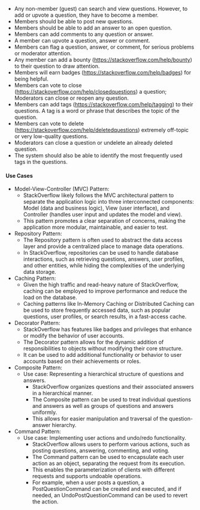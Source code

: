- Any non-member (guest) can search and view questions. However, to add or upvote a question, they have to become a member.
- Members should be able to post new questions.
- Members should be able to add an answer to an open question.
- Members can add comments to any question or answer.
- A member can upvote a question, answer or comment.
- Members can flag a question, answer, or comment, for serious problems or moderator attention.
- Any member can add a bounty (https://stackoverflow.com/help/bounty) to their question to draw attention.
- Members will earn badges (https://stackoverflow.com/help/badges) for being helpful.
- Members can vote to close (https://stackoverflow.com/help/closedquestions) a question; Moderators can close or reopen any question.
- Members can add tags (https://stackoverflow.com/help/tagging) to their questions. A tag is a word or phrase that describes the topic of the question.
- Members can vote to delete (https://stackoverflow.com/help/deletedquestions) extremely off-topic or very low-quality questions.
- Moderators can close a question or undelete an already deleted question.
- The system should also be able to identify the most frequently used tags in the questions.


#### Use Cases

- Model-View-Controller (MVC) Pattern:
  - StackOverflow likely follows the MVC architectural pattern to separate the application logic into three interconnected components: Model (data and business logic), View (user interface), and Controller (handles user input and updates the model and view).
  - This pattern promotes a clear separation of concerns, making the application more modular, maintainable, and easier to test.
- Repository Pattern:
  - The Repository pattern is often used to abstract the data access layer and provide a centralized place to manage data operations.
  - In StackOverflow, repositories can be used to handle database interactions, such as retrieving questions, answers, user profiles, and other entities, while hiding the complexities of the underlying data storage.
- Caching Pattern:
  - Given the high traffic and read-heavy nature of StackOverflow, caching can be employed to improve performance and reduce the load on the database.
  - Caching patterns like In-Memory Caching or Distributed Caching can be used to store frequently accessed data, such as popular questions, user profiles, or search results, in a fast-access cache.
- Decorator Pattern:
  - StackOverflow has features like badges and privileges that enhance or modify the behavior of user accounts.
  - The Decorator pattern allows for the dynamic addition of responsibilities to objects without modifying their core structure.
  - It can be used to add additional functionality or behavior to user accounts based on their achievements or roles.
- Composite Pattern:
  - Use case: Representing a hierarchical structure of questions and answers.
    - StackOverflow organizes questions and their associated answers in a hierarchical manner.
    - The Composite pattern can be used to treat individual questions and answers as well as groups of questions and answers uniformly.
    - This allows for easier manipulation and traversal of the question-answer hierarchy.
- Command Pattern:
  - Use case: Implementing user actions and undo/redo functionality.
    - StackOverflow allows users to perform various actions, such as posting questions, answering, commenting, and voting.
    - The Command pattern can be used to encapsulate each user action as an object, separating the request from its execution.
    - This enables the parameterization of clients with different requests and supports undoable operations.
    - For example, when a user posts a question, a PostQuestionCommand can be created and executed, and if needed, an UndoPostQuestionCommand can be used to revert the action.